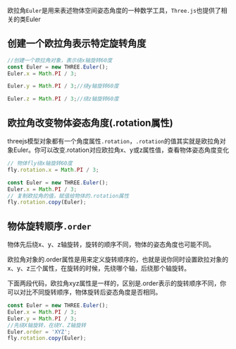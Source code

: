 欧拉角`Euler`是用来表述物体空间姿态角度的一种数学工具，`Three.js`也提供了相关的类Euler

## 创建一个欧拉角表示特定旋转角度
```js
//创建一个欧拉角对象，表示绕x轴旋转60度
const Euler = new THREE.Euler();
Euler.x = Math.PI / 3;

Euler.y = Math.PI / 3;//绕y轴旋转60度

Euler.z = Math.PI / 3;//绕z轴旋转60度

```

## 欧拉角改变物体姿态角度(.rotation属性)
threejs模型对象都有一个角度属性`.rotation`，`.rotation`的值其实就是欧拉角对象Euler。你可以改变.rotation对应欧拉角x、y或z属性值，查看物体姿态角度变化

```js
// 物体fly绕x轴旋转60度
fly.rotation.x = Math.PI / 3;

const Euler = new THREE.Euler();
Euler.x = Math.PI / 3;
// 复制欧拉角的值，赋值给物体的.rotation属性
fly.rotation.copy(Euler);

```

## 物体旋转顺序`.order`

物体先后绕x、y、z轴旋转，旋转的顺序不同，物体的姿态角度也可能不同。

欧拉角对象的.order属性是用来定义旋转顺序的，也就是说你同时设置欧拉对象的x、y、z三个属性，在旋转的时候，先绕哪个轴，后绕那个轴旋转。

下面两段代码，欧拉角xyz属性是一样的，区别是.order表示的旋转顺序不同，你可以对比不同旋转顺序，物体旋转后姿态角度是否相同。

```js
const Euler = new THREE.Euler();
Euler.x = Math.PI / 3;
Euler.y = Math.PI / 3;
//先绕X轴旋转，在绕Y、Z轴旋转
Euler.order = 'XYZ';
fly.rotation.copy(Euler);
```